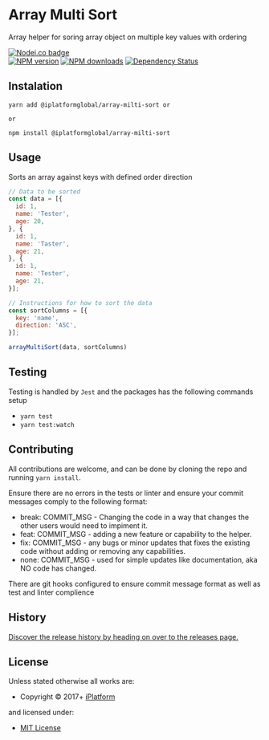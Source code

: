 <!-- TITLE/ -->

<h1>Array Multi Sort</h1>

<!-- /TITLE -->


<!-- DESCRIPTION/ -->

Array helper for soring array object on multiple key values with ordering

<!-- /DESCRIPTION -->


<!-- BADGES/ -->

<span class="badge-nodeico"><a href="https://www.npmjs.com/package/@iplatformglobal/array-milti-sort" title="Nodei.co badge"><img src="https://nodei.co/npm/@iplatformglobal/array-milti-sort.png" alt="Nodei.co badge" /></a></span>
<br class="badge-separator" />
<span class="badge-npmversion"><a href="https://npmjs.org/package/@iplatformglobal/array-milti-sort" title="View this project on NPM"><img src="https://img.shields.io/npm/v/@iplatformglobal/array-milti-sort.svg" alt="NPM version" /></a></span>
<span class="badge-npmdownloads"><a href="https://npmjs.org/package/@iplatformglobal/array-milti-sort" title="View this project on NPM"><img src="https://img.shields.io/npm/dm/@iplatformglobal/array-milti-sort.svg" alt="NPM downloads" /></a></span>
<span class="badge-daviddm"><a href="https://david-dm.org/iPlatformGlobal/array-multi-sort" title="View the status of this project's dependencies on DavidDM"><img src="https://img.shields.io/david/iPlatformGlobal/array-multi-sort.svg" alt="Dependency Status" /></a></span>

<!-- /BADGES -->


## Instalation
```
yarn add @iplatformglobal/array-milti-sort or

or

npm install @iplatformglobal/array-milti-sort
```

## Usage

Sorts an array against keys with defined order direction

```javascript
// Data to be sorted
const data = [{
  id: 1,
  name: 'Tester',
  age: 20,
}, {
  id: 1,
  name: 'Taster',
  age: 21,
}, {
  id: 1,
  name: 'Tester',
  age: 21,
}];

// Instructions for how to sort the data
const sortColumns = [{
  key: 'name',
  direction: 'ASC',
}];

arrayMultiSort(data, sortColumns)

```
## Testing

Testing is handled by `Jest` and the packages has the following commands setup

* `yarn test`
* `yarn test:watch`

## Contributing

All contributions are welcome, and can be done by cloning the repo and running `yarn install`.

Ensure there are no errors in the tests or linter and ensure your commit messages comply to the following format:

* break: COMMIT_MSG - Changing the code in a way that changes the other users would need to impiment it.
* feat: COMMIT_MSG - adding a new feature or capability to the helper.
* fix: COMMIT_MSG - any bugs or minor updates that fixes the existing code without adding or removing any capabilities.
* none: COMMIT_MSG - used for simple updates like documentation, aka NO code has changed.

There are git hooks configured to ensure commit message format as well as test and linter complience


<!-- HISTORY/ -->

<h2>History</h2>

<a href="https://github.com/iPlatformGlobal/array-multi-sort/releases">Discover the release history by heading on over to the releases page.</a>

<!-- /HISTORY -->


<!-- LICENSE/ -->

<h2>License</h2>

Unless stated otherwise all works are:

<ul><li>Copyright &copy; 2017+ <a href="http://www.iplatform.com">iPlatform</a></li></ul>

and licensed under:

<ul><li><a href="http://spdx.org/licenses/MIT.html">MIT License</a></li></ul>

<!-- /LICENSE -->
